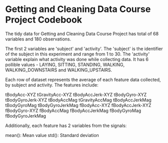 Getting and Cleaning Data Course Project Codebook
==================================================================

The tidy data for Getting and Cleaning Data Course Project has total of 68 variables and 180 observations.

The first 2 variables are 'subject' and 'activity'. The 'subject' is the identifier of the subject in this experiment and range from 1 to 30. The 'activity' variable explain what activity was done while collecting data. It has 6 pollible values - LAYING, SITTING, STANDING, WALKING, WALKING_DOWNSTAIRS and WALKING_UPSTAIRS.

Each row of dataset represents the average of each feature data collected, by subject and activity. The features include:

tBodyAcc-XYZ
tGravityAcc-XYZ
tBodyAccJerk-XYZ
tBodyGyro-XYZ
tBodyGyroJerk-XYZ
tBodyAccMag
tGravityAccMag
tBodyAccJerkMag
tBodyGyroMag
tBodyGyroJerkMag
fBodyAcc-XYZ
fBodyAccJerk-XYZ
fBodyGyro-XYZ
fBodyAccMag
fBodyAccJerkMag
fBodyGyroMag
fBodyGyroJerkMag

Additionally, each feature has 2 variables from the signals: 

mean(): Mean value
std(): Standard deviation